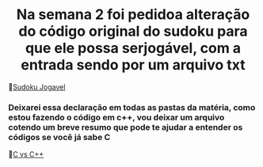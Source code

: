 <h1 align='center'>Na semana 2 foi pedidoa alteração do código original do sudoku para que ele possa serjogável, com a entrada sendo por um arquivo txt</h1>

📂[Sudoku Jogavel](https://github.com/Castelanii/AED/blob/main/Semana2/Sudokupreencher.cpp)<br>

<h3>Deixarei essa declaração em todas as pastas da matéria, como estou fazendo o código em c++, vou deixar um arquivo cotendo um breve resumo que pode te ajudar a entender os códigos se você já sabe C</h3>

📂[C vs C++](https://github.com/Castelanii/AED/blob/main/C%2B%2B%20vs%20C.md)
